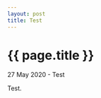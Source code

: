 ```yaml
---
layout: post
title: Test
---
```


{{ page.title }}
================

<p class="meta">27 May 2020 - Test</p>

Test.